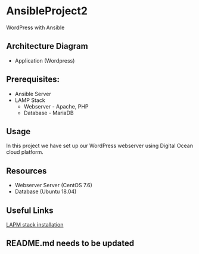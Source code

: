 # AnsibleProject2
WordPress with Ansible

## Architecture Diagram
   - Application (Wordpress)

 ## Prerequisites:
   - Ansible Server
   - LAMP Stack
     - Webserver - Apache, PHP 
     - Database - MariaDB

## Usage

In this project we have set up our WordPress webserver using Digital Ocean cloud platform. 

## Resources
  - Webserver Server (CentOS 7.6)
  - Database (Ubuntu 18.04)

## Useful Links

[LAPM stack installation](https://github.com/nazy67/AnsibleProject2/tree/main/LAMP)

## README.md needs to be updated
